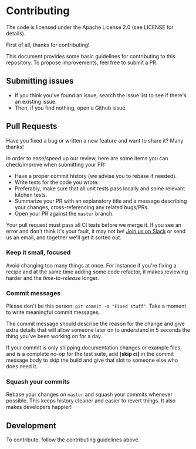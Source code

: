 # Contributing

The code is licensed under the Apache License 2.0 (see LICENSE for details).

First of all, thanks for contributing!

This document provides some basic guidelines for contributing to this repository. To propose improvements, feel free to submit a PR.

## Submitting issues

* If you think you've found an issue, search the issue list to see if there's an existing issue.
* Then, if you find nothing, open a Github issue.

## Pull Requests

Have you fixed a bug or written a new feature and want to share it? Many thanks!

In order to ease/speed up our review, here are some items you can check/improve when submitting your PR:

  * Have a proper commit history (we advise you to rebase if needed).
  * Write tests for the code you wrote.
  * Preferably, make sure that all unit tests pass locally and some relevant kitchen tests.
  * Summarize your PR with an explanatory title and a message describing your changes, cross-referencing any related bugs/PRs.
  * Open your PR against the `master` branch.

Your pull request must pass all CI tests before we merge it. If you see an error and don't think it's your fault, it may not be! [Join us on Slack][slack] or send us an email, and together we'll get it sorted out.

### Keep it small, focused

Avoid changing too many things at once. For instance if you're fixing a recipe and at the same time adding some code refactor, it makes reviewing harder and the _time-to-release_ longer.

### Commit messages

Please don't be this person: `git commit -m "Fixed stuff"`. Take a moment to write meaningful commit messages.

The commit message should describe the reason for the change and give extra details that will allow someone later on to understand in 5 seconds the thing you've been working on for a day.

If your commit is only shipping documentation changes or example files, and is a complete no-op for the test suite, add **[skip ci]** in the commit message body to skip the build and give that slot to someone else who does need it.

### Squash your commits

Rebase your changes on `master` and squash your commits whenever possible. This keeps history cleaner and easier to revert things. It also makes developers happier!

## Development

To contribute, follow the contributing guidelines above.


[slack]: https://datadoghq.slack.com
